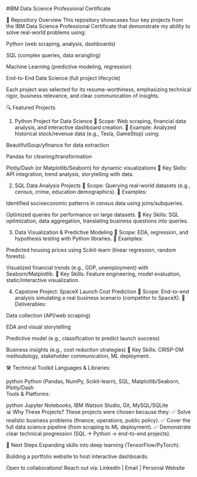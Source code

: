 #IBM Data Science Professional Certificate

🚀 Repository Overview
This repository showcases four key projects from the IBM Data Science Professional Certificate that demonstrate my ability to solve real-world problems using:

Python (web scraping, analysis, dashboards)

SQL (complex queries, data wrangling)

Machine Learning (predictive modeling, regression)

End-to-End Data Science (full project lifecycle)

Each project was selected for its resume-worthiness, emphasizing technical rigor, business relevance, and clear communication of insights.

🔍 Featured Projects
1. Python Project for Data Science
📌 Scope: Web scraping, financial data analysis, and interactive dashboard creation.
📂 Example: Analyzed historical stock/revenue data (e.g., Tesla, GameStop) using:

BeautifulSoup/yfinance for data extraction

Pandas for cleaning/transformation

Plotly/Dash (or Matplotlib/Seaborn) for dynamic visualizations
🎯 Key Skills: API integration, trend analysis, storytelling with data.

2. SQL Data Analysis Projects
📌 Scope: Querying real-world datasets (e.g., census, crime, education demographics).
📂 Examples:

Identified socioeconomic patterns in census data using joins/subqueries.

Optimized queries for performance on large datasets.
🎯 Key Skills: SQL optimization, data aggregation, translating business questions into queries.

3. Data Visualization & Predictive Modeling
📌 Scope: EDA, regression, and hypothesis testing with Python libraries.
📂 Examples:

Predicted housing prices using Scikit-learn (linear regression, random forests).

Visualized financial trends (e.g., GDP, unemployment) with Seaborn/Matplotlib.
🎯 Key Skills: Feature engineering, model evaluation, static/interactive visualization.

4. Capstone Project: SpaceX Launch Cost Prediction
📌 Scope: End-to-end analysis simulating a real business scenario (competitor to SpaceX).
📂 Deliverables:

Data collection (API/web scraping)

EDA and visual storytelling

Predictive model (e.g., classification to predict launch success)

Business insights (e.g., cost reduction strategies)
🎯 Key Skills: CRISP-DM methodology, stakeholder communication, ML deployment.

🛠️ Technical Toolkit
Languages & Libraries:

python
Python (Pandas, NumPy, Scikit-learn), SQL, Matplotlib/Seaborn, Plotly/Dash  
Tools & Platforms:

python
Jupyter Notebooks, IBM Watson Studio, Git, MySQL/SQLite  
📊 Why These Projects?
These projects were chosen because they:
✅ Solve realistic business problems (finance, operations, public policy).
✅ Cover the full data science pipeline (from scraping to ML deployment).
✅ Demonstrate clear technical progression (SQL → Python → end-to-end projects).

🌟 Next Steps
Expanding skills into deep learning (TensorFlow/PyTorch).

Building a portfolio website to host interactive dashboards.

Open to collaborations! Reach out via:
LinkedIn | Email | Personal Website

